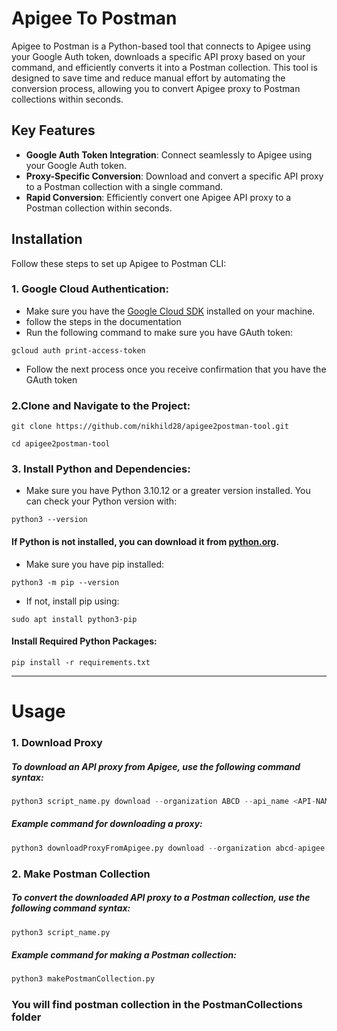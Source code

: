 # Apigee To Postman

Apigee to Postman is a Python-based tool that connects to Apigee using your Google Auth token, downloads a specific API proxy based on your command, and efficiently converts it into a Postman collection. 
This tool is designed to save time and reduce manual effort by automating the conversion process, allowing you to convert  Apigee proxy to Postman collections within seconds.


## Key Features

- **Google Auth Token Integration**: Connect seamlessly to Apigee using your Google Auth token.
- **Proxy-Specific Conversion**: Download and convert a specific API proxy to a Postman collection with a single command.
- **Rapid Conversion**: Efficiently convert one Apigee API proxy to a Postman collection within seconds.


## Installation

Follow these steps to set up Apigee to Postman CLI:

### 1. **Google Cloud Authentication:**
   - Make sure you have the [Google Cloud SDK](https://cloud.google.com/sdk/docs/install) installed on your machine.
   - follow the steps in the documentation
   - Run the following command to make sure you have GAuth token:
```shell
gcloud auth print-access-token
```

   - Follow the next process once you receive confirmation that you have the GAuth token

### 2.Clone and Navigate to the Project:
   ```shell
git clone https://github.com/nikhild28/apigee2postman-tool.git
```
```shell
cd apigee2postman-tool
```


### 3. Install Python and Dependencies:
   - Make sure you have Python 3.10.12 or a greater version installed. You can check your Python version with:

```shell
python3 --version
```

#### If Python is not installed, you can download it from [python.org](https://www.python.org/downloads/).
   - Make sure you have pip installed:
 ```shell
python3 -m pip --version
```

- If not, install pip using:

 ```shell
sudo apt install python3-pip
```

#### Install Required Python Packages:

  ```shell
pip install -r requirements.txt
```
****************************************************************************************************************************************************************************************************************************************************

# Usage

### 1. Download Proxy

##### To download an API proxy from Apigee, use the following command syntax:

```python
python3 script_name.py download --organization ABCD --api_name <API-NAME> --revision <revision>
```
##### Example command for downloading a proxy:

```python
python3 downloadProxyFromApigee.py download --organization abcd-apigee --api_name ABCD-API --revision 12
```


### 2.  **Make Postman Collection**

##### To convert the downloaded API proxy to a Postman collection, use the following command syntax:

   ```python
python3 script_name.py
```
##### Example command for making a Postman collection:

```python
python3 makePostmanCollection.py
```

  ### You will find postman collection in the **PostmanCollections** folder
